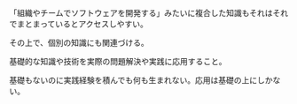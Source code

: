 「組織やチームでソフトウェアを開発する」みたいに複合した知識もそれはそれでまとまっているとアクセスしやすい。

その上で、個別の知識にも関連づける。

基礎的な知識や技術を実際の問題解決や実践に応用すること。

基礎もないのに実践経験を積んでも何も生まれない。応用は基礎の上にしかない。
